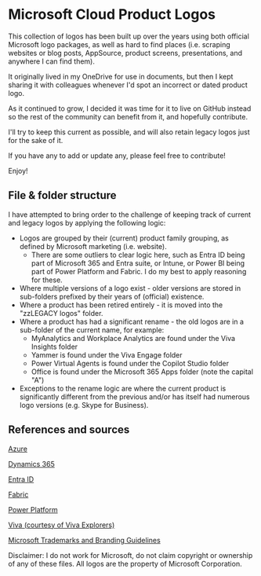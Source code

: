 # Microsoft Cloud Product Logos

This collection of logos has been built up over the years using both official Microsoft logo packages, as well as hard to find places (i.e. scraping websites or blog posts, AppSource, product screens, presentations, and anywhere I can find them).

It originally lived in my OneDrive for use in documents, but then I kept sharing it with colleagues whenever I'd spot an incorrect or dated product logo.

As it continued to grow, I decided it was time for it to live on GitHub instead so the rest of the community can benefit from it, and hopefully contribute.



I'll try to keep this current as possible, and will also retain legacy logos just for the sake of it.

If you have any to add or update any, please feel free to contribute!



Enjoy!





## File \& folder structure

I have attempted to bring order to the challenge of keeping track of current and legacy logos by applying the following logic:

- Logos are grouped by their (current) product family grouping, as defined by Microsoft marketing (i.e. website).
  - There are some outliers to clear logic here, such as Entra ID being part of Microsoft 365 and Entra suite, or Intune, or Power BI being part of Power Platform and Fabric. I do my best to apply reasoning for these.
- Where multiple versions of a logo exist - older versions are stored in sub-folders prefixed by their years of (official) existence.
- Where a product has been retired entirely - it is moved into the "zzLEGACY logos" folder.
- Where a product has had a significant rename - the old logos are in a sub-folder of the current name, for example:
  - MyAnalytics and Workplace Analytics are found under the Viva Insights folder
  - Yammer is found under the Viva Engage folder
  - Power Virtual Agents is found under the Copilot Studio folder
  - Office is found under the Microsoft 365 Apps folder (note the capital "A")
- Exceptions to the rename logic are where the current product is significantly different from the previous and/or has itself had numerous logo versions (e.g. Skype for Business).







## References and sources

[Azure](https://learn.microsoft.com/en-us/azure/architecture/icons/)

[Dynamics 365](https://learn.microsoft.com/en-us/dynamics365/get-started/icons)

[Entra ID](https://learn.microsoft.com/en-us/entra/architecture/architecture-icons)

[Fabric](https://learn.microsoft.com/en-us/fabric/get-started/icons)

[Power Platform](https://learn.microsoft.com/en-us/power-platform/guidance/icons)

[Viva (courtesy of Viva Explorers)](https://github.com/Viva-Explorers/Viva-Icons)



[Microsoft Trademarks and Branding Guidelines](https://learn.microsoft.com/en-us/microsoft-365/cloud-storage-partner-program/online/branding)



Disclaimer: I do not work for Microsoft, do not claim copyright or ownership of any of these files. All logos are the property of Microsoft Corporation.

